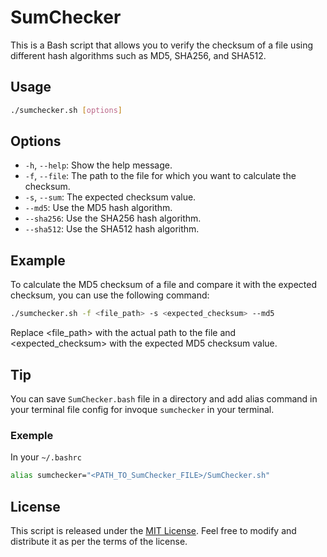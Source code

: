 # SumChecker

This is a Bash script that allows you to verify the checksum of a file using different hash algorithms such as MD5, SHA256, and SHA512.

## Usage

```bash
./sumchecker.sh [options]
```

## Options

- `-h`, `--help`: Show the help message.
- `-f`, `--file`: The path to the file for which you want to calculate the checksum.
- `-s`, `--sum`: The expected checksum value.
- `--md5`: Use the MD5 hash algorithm.
- `--sha256`: Use the SHA256 hash algorithm.
- `--sha512`: Use the SHA512 hash algorithm.

## Example

To calculate the MD5 checksum of a file and compare it with the expected checksum, you can use the following command:

```bash
./sumchecker.sh -f <file_path> -s <expected_checksum> --md5
```

Replace <file_path> with the actual path to the file and <expected_checksum> with the expected MD5 checksum value.

## Tip

You can save `SumChecker.bash` file in a directory and add alias command in your terminal file config for invoque `sumchecker` in your terminal.

### Exemple

In your `~/.bashrc`

```bash
alias sumchecker="<PATH_TO_SumChecker_FILE>/SumChecker.sh"
```

## License

This script is released under the [MIT License](LICENSE.txt). Feel free to modify and distribute it as per the terms of the license.
